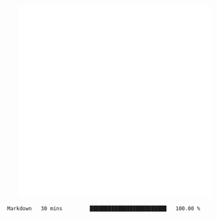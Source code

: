 <div align="center">
    <a href="https://konst.fish">
        <img src="https://raw.githubusercontent.com/konstfish/konstfish/master/fish.svg" alt="Logo" width="450"/>
    </a>
</div>

<!--START_SECTION:waka-->
```text
Markdown   30 mins         █████████████████████████   100.00 % 
```
<!--END_SECTION:waka-->
